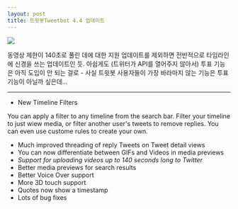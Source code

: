 ```yaml
---
layout: post
title: 트윗봇Tweetbot 4.4 업데이트
---
```


![](/Resouces/2016-06-24/tweetbot44.jpg)

동영상 제한이 140초로 풀린 데에 대한 지원 업데이트를 제외하면 전반적으로 타임라인에 신경을 쓰는 업데이트인 듯. 아쉽게도 (트위터가 API를 열어주지 않아서) 투표 기능은 아직 도입이 안 되는 걸로 - 사실 트윗봇 사용자들이 가장 바라마지 않는 기능은 투표 기능이 아닐까 싶은데... 

- - -

- New Timeline Filters

You can apply a filter to any timeline from the search bar. Filter your timeline to just wiew media, or filter another user's tweets to remove replies. You can even use custome rules to create your own.

- Much improved threading of reply Tweets on Tweet detail views
- You can now differentiate between GIFs and Videos in media previews
- *Support for uploading videos up to 140 seconds long to Twitter*
- Better media previews for search results
- Better Voice Over support
- More 3D touch support
- Quotes now show a timestamp
- Lots of bug fixes


